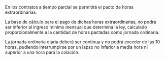 En los contratos a tiempo parcial se permitirá el pacto de horas extraordinarias.

La base de cálculo para el pago de dichas horas extraordinarias, no podrá ser inferior al ingreso mínimo mensual que determina la ley, calculado proporcionalmente a la cantidad de horas pactadas como jornada ordinaria.

La jornada ordinaria diaria deberá ser continua y no podrá exceder de las 10 horas, pudiendo interrumpirse por un lapso no inferior a media hora ni superior a una hora para la colación.